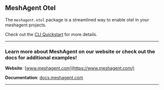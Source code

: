 ## MeshAgent Otel

The ``meshagent.otel`` package is a streamlined way to enable otel in your meshagent projects.

Check out the [CLI Quickstart](https://docs.meshagent.com/cli/getting_started) for more details.

---
### Learn more about MeshAgent on our website or check out the docs for additional examples!

**Website**: [www.meshagent.com](https://www.meshagent.com/)

**Documentation**: [docs.meshagent.com](https://docs.meshagent.com/)

---
